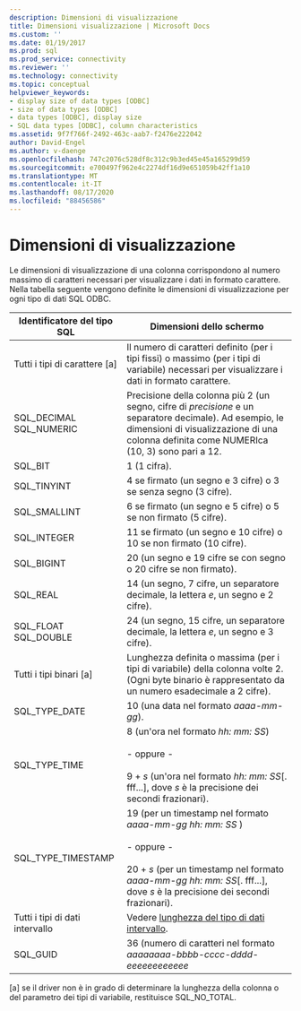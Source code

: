 ```yaml
---
description: Dimensioni di visualizzazione
title: Dimensioni visualizzazione | Microsoft Docs
ms.custom: ''
ms.date: 01/19/2017
ms.prod: sql
ms.prod_service: connectivity
ms.reviewer: ''
ms.technology: connectivity
ms.topic: conceptual
helpviewer_keywords:
- display size of data types [ODBC]
- size of data types [ODBC]
- data types [ODBC], display size
- SQL data types [ODBC], column characteristics
ms.assetid: 9f7f766f-2492-463c-aab7-f2476e222042
author: David-Engel
ms.author: v-daenge
ms.openlocfilehash: 747c2076c528df8c312c9b3ed45e45a165299d59
ms.sourcegitcommit: e700497f962e4c2274df16d9e651059b42ff1a10
ms.translationtype: MT
ms.contentlocale: it-IT
ms.lasthandoff: 08/17/2020
ms.locfileid: "88456586"
---
```

# <a name="display-size"></a>Dimensioni di visualizzazione
Le dimensioni di visualizzazione di una colonna corrispondono al numero massimo di caratteri necessari per visualizzare i dati in formato carattere. Nella tabella seguente vengono definite le dimensioni di visualizzazione per ogni tipo di dati SQL ODBC.  
  
|Identificatore del tipo SQL|Dimensioni dello schermo|  
|-------------------------|------------------|  
|Tutti i tipi di carattere [a]|Il numero di caratteri definito (per i tipi fissi) o massimo (per i tipi di variabile) necessari per visualizzare i dati in formato carattere.|  
|SQL_DECIMAL SQL_NUMERIC|Precisione della colonna più 2 (un segno, cifre di *precisione* e un separatore decimale). Ad esempio, le dimensioni di visualizzazione di una colonna definita come NUMERIca (10, 3) sono pari a 12.|  
|SQL_BIT|1 (1 cifra).|  
|SQL_TINYINT|4 se firmato (un segno e 3 cifre) o 3 se senza segno (3 cifre).|  
|SQL_SMALLINT|6 se firmato (un segno e 5 cifre) o 5 se non firmato (5 cifre).|  
|SQL_INTEGER|11 se firmato (un segno e 10 cifre) o 10 se non firmato (10 cifre).|  
|SQL_BIGINT|20 (un segno e 19 cifre se con segno o 20 cifre se non firmato).|  
|SQL_REAL|14 (un segno, 7 cifre, un separatore decimale, la lettera *e*, un segno e 2 cifre).|  
|SQL_FLOAT SQL_DOUBLE|24 (un segno, 15 cifre, un separatore decimale, la lettera *e*, un segno e 3 cifre).|  
|Tutti i tipi binari [a]|Lunghezza definita o massima (per i tipi di variabile) della colonna volte 2. (Ogni byte binario è rappresentato da un numero esadecimale a 2 cifre).|  
|SQL_TYPE_DATE|10 (una data nel formato *aaaa-mm-gg*).|  
|SQL_TYPE_TIME|8 (un'ora nel formato *hh: mm: SS*)<br /><br /> - oppure -<br /><br /> 9 + *s* (un'ora nel formato *hh: mm: SS*[. fff...], dove *s* è la precisione dei secondi frazionari).|  
|SQL_TYPE_TIMESTAMP|19 (per un timestamp nel formato *aaaa-mm-gg hh: mm: SS* )<br /><br /> - oppure -<br /><br /> 20 + *s* (per un timestamp nel formato *aaaa-mm-gg hh: mm: SS*[. fff...], dove *s* è la precisione dei secondi frazionari).|  
|Tutti i tipi di dati intervallo|Vedere [lunghezza del tipo di dati intervallo](../../../odbc/reference/appendixes/interval-data-type-length.md).|  
|SQL_GUID|36 (numero di caratteri nel formato *aaaaaaaa-bbbb-cccc-dddd-eeeeeeeeeeee*|  
  
 [a] se il driver non è in grado di determinare la lunghezza della colonna o del parametro dei tipi di variabile, restituisce SQL_NO_TOTAL.
